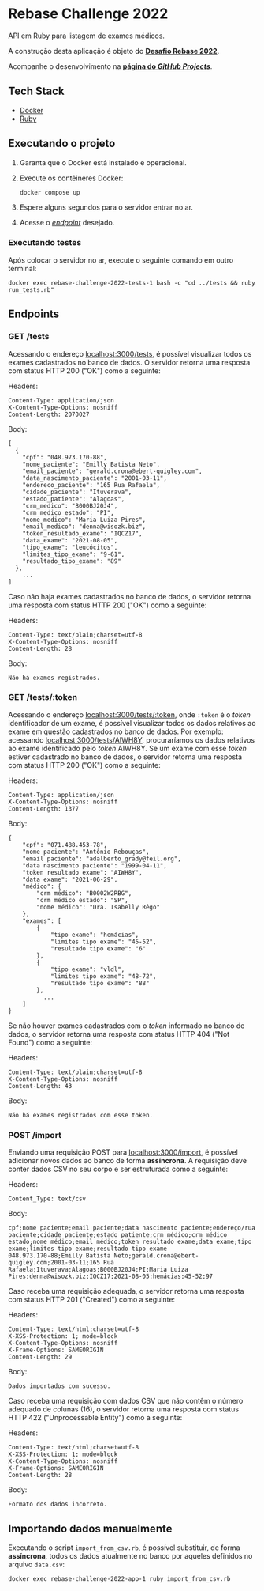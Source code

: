 # Rebase Challenge 2022

API em Ruby para listagem de exames médicos.

A construção desta aplicação é objeto do [**Desafio Rebase 2022**](https://git.campuscode.com.br/core-team/rebase-challenge-2022).

Acompanhe o desenvolvimento na [**página do _GitHub Projects_**](https://github.com/users/mfornaciari/projects/3).

## Tech Stack

* [Docker](https://www.docker.com/)
* [Ruby](https://www.ruby-lang.org/en/)

## Executando o projeto

1. Garanta que o Docker está instalado e operacional.
2. Execute os contêineres Docker:

    ```text
    docker compose up
    ```

3. Espere alguns segundos para o servidor entrar no ar.
4. Acesse o [_endpoint_](#endpoints) desejado.

### Executando testes

Após colocar o servidor no ar, execute o seguinte comando em outro terminal:

```text
docker exec rebase-challenge-2022-tests-1 bash -c "cd ../tests && ruby run_tests.rb"
```

## Endpoints

### GET /tests

Acessando o endereço <localhost:3000/tests>, é possível visualizar todos os exames cadastrados no banco de dados. O servidor retorna uma resposta com status HTTP 200 ("OK") como a seguinte:

Headers:

```text
Content-Type: application/json
X-Content-Type-Options: nosniff
Content-Length: 2070027
```

Body:

```text
[
  {
    "cpf": "048.973.170-88",
    "nome_paciente": "Emilly Batista Neto",
    "email_paciente": "gerald.crona@ebert-quigley.com",
    "data_nascimento_paciente": "2001-03-11",
    "endereco_paciente": "165 Rua Rafaela",
    "cidade_paciente": "Ituverava",
    "estado_patiente": "Alagoas",
    "crm_medico": "B000BJ20J4",
    "crm_medico_estado": "PI",
    "nome_medico": "Maria Luiza Pires",
    "email_medico": "denna@wisozk.biz",
    "token_resultado_exame": "IQCZ17",
    "data_exame": "2021-08-05",
    "tipo_exame": "leucócitos",
    "limites_tipo_exame": "9-61",
    "resultado_tipo_exame": "89"
  },
    ...
]
```

Caso não haja exames cadastrados no banco de dados, o servidor retorna uma resposta com status HTTP 200 ("OK") como a seguinte:

Headers:

```text
Content-Type: text/plain;charset=utf-8
X-Content-Type-Options: nosniff
Content-Length: 28
```

Body:

```text
Não há exames registrados.
```

### GET /tests/:token

Acessando o endereço <localhost:3000/tests/:token>, onde `:token` é o _token_ identificador de um exame, é possível visualizar todos os dados relativos ao exame em questão cadastrados no banco de dados. Por exemplo: acessando <localhost:3000/tests/AIWH8Y>, procuraríamos os dados relativos ao exame identificado pelo _token_ AIWH8Y. Se um exame com esse _token_ estiver cadastrado no banco de dados, o servidor retorna uma resposta com status HTTP 200 ("OK") como a seguinte:

Headers:

```text
Content-Type: application/json
X-Content-Type-Options: nosniff
Content-Length: 1377
```

Body:

```text
{
    "cpf": "071.488.453-78",
    "nome paciente": "Antônio Rebouças",
    "email paciente": "adalberto_grady@feil.org",
    "data nascimento paciente": "1999-04-11",
    "token resultado exame": "AIWH8Y",
    "data exame": "2021-06-29",
    "médico": {
        "crm médico": "B0002W2RBG",
        "crm médico estado": "SP",
        "nome médico": "Dra. Isabelly Rêgo"
    },
    "exames": [
        {
            "tipo exame": "hemácias",
            "limites tipo exame": "45-52",
            "resultado tipo exame": "6"
        },
        {
            "tipo exame": "vldl",
            "limites tipo exame": "48-72",
            "resultado tipo exame": "88"
        },
          ...
    ]
}
```

Se não houver exames cadastrados com o _token_ informado no banco de dados, o servidor retorna uma resposta com status HTTP 404 ("Not Found") como a seguinte:

Headers:

```text
Content-Type: text/plain;charset=utf-8
X-Content-Type-Options: nosniff
Content-Length: 43
```

Body:

```text
Não há exames registrados com esse token.
```

### POST /import

Enviando uma requisição POST para <localhost:3000/import>, é possível adicionar novos dados ao banco de forma **assíncrona**. A requisição deve conter dados CSV no seu corpo e ser estruturada como a seguinte:

Headers:

```text
Content_Type: text/csv
```

Body:

```text
cpf;nome paciente;email paciente;data nascimento paciente;endereço/rua paciente;cidade paciente;estado patiente;crm médico;crm médico estado;nome médico;email médico;token resultado exame;data exame;tipo exame;limites tipo exame;resultado tipo exame
048.973.170-88;Emilly Batista Neto;gerald.crona@ebert-quigley.com;2001-03-11;165 Rua Rafaela;Ituverava;Alagoas;B000BJ20J4;PI;Maria Luiza Pires;denna@wisozk.biz;IQCZ17;2021-08-05;hemácias;45-52;97
```

Caso receba uma requisição adequada, o servidor retorna uma resposta com status HTTP 201 ("Created") como a seguinte:

Headers:

```text
Content-Type: text/html;charset=utf-8
X-XSS-Protection: 1; mode=block
X-Content-Type-Options: nosniff
X-Frame-Options: SAMEORIGIN
Content-Length: 29
```

Body:

```text
Dados importados com sucesso.
```

Caso receba uma requisição com dados CSV que não contêm o número adequado de colunas (16), o servidor retorna uma resposta com status HTTP 422 ("Unprocessable Entity") como a seguinte:

Headers:

```text
Content-Type: text/html;charset=utf-8
X-XSS-Protection: 1; mode=block
X-Content-Type-Options: nosniff
X-Frame-Options: SAMEORIGIN
Content-Length: 28
```

Body:

```text
Formato dos dados incorreto.
```

## Importando dados manualmente

Executando o script `import_from_csv.rb`, é possível substituir, de forma **assíncrona**, todos os dados atualmente no banco por aqueles definidos no arquivo `data.csv`:

```text
docker exec rebase-challenge-2022-app-1 ruby import_from_csv.rb
```
